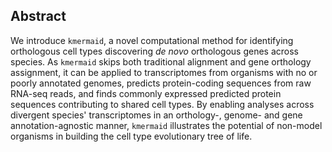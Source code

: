 ## Abstract

We introduce `kmermaid`, a novel computational method for identifying orthologous cell types discovering *de novo* orthologous genes across species.
As `kmermaid` skips both traditional alignment and gene orthology assignment, it can be applied to transcriptomes from organisms with no or poorly annotated genomes, predicts protein-coding sequences from raw RNA-seq reads, and finds commonly expressed predicted protein sequences contributing to shared cell types.
By enabling analyses across divergent species' transcriptomes in an orthology-, genome- and gene annotation-agnostic manner, `kmermaid` illustrates the potential of non-model organisms in building the cell type evolutionary tree of life.
